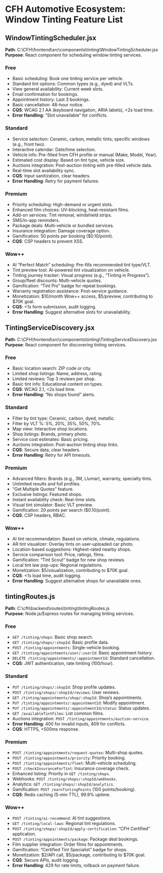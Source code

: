 # CFH Automotive Ecosystem: Window Tinting Feature List

## WindowTintingScheduler.jsx
**Path**: C:\CFH\frontend\src\components\tinting\WindowTintingScheduler.jsx  
**Purpose**: React component for scheduling window tinting services.

### Free
- Basic scheduling: Book one tinting service per vehicle.  
- Standard tint options: Common types (e.g., dyed) and VLTs.  
- View general availability: Current week slots.  
- Email confirmation for bookings.  
- Appointment history: Last 3 bookings.  
- Basic cancellation: 48-hour notice.  
- **CQS**: WCAG 2.1 AA (keyboard navigation, ARIA labels), <2s load time.  
- **Error Handling**: “Slot unavailable” for conflicts.

### Standard
- Service selection: Ceramic, carbon, metallic tints; specific windows (e.g., front two).  
- Interactive calendar: Date/time selection.  
- Vehicle info: Pre-filled from CFH profile or manual (Make, Model, Year).  
- Estimated cost display: Based on tint type, vehicle size.  
- Auctions integration: Post-auction tinting with pre-filled vehicle data.  
- Real-time slot availability sync.  
- **CQS**: Input sanitization, clear headers.  
- **Error Handling**: Retry for payment failures.

### Premium
- Priority scheduling: High-demand or urgent slots.  
- Enhanced film choices: UV-blocking, heat-resistant films.  
- Add-on services: Tint removal, windshield strips.  
- SMS/in-app reminders.  
- Package deals: Multi-vehicle or bundled services.  
- Insurance integration: Damage coverage option.  
- Gamification: 50 points per booking ($0.10/point).  
- **CQS**: CSP headers to prevent XSS.

### Wow++
- AI “Perfect Match” scheduling: Pre-fills recommended tint type/VLT.  
- Tint preview tool: AI-powered tint visualization on vehicle.  
- Tinting journey tracker: Visual progress (e.g., “Tinting in Progress”).  
- Group/fleet discounts: Multi-vehicle quotes.  
- Gamification: “Tint Pro” badge for repeat bookings.  
- Warranty registration assistance: Post-service guidance.  
- Monetization: $10/month Wow++ access, $5/preview, contributing to $70K goal.  
- **CQS**: <1s form submission, audit logging.  
- **Error Handling**: Suggest alternative slots for unavailability.

## TintingServiceDiscovery.jsx
**Path**: C:\CFH\frontend\src\components\tinting\TintingServiceDiscovery.jsx  
**Purpose**: React component for discovering tinting services.

### Free
- Basic location search: ZIP code or city.  
- Limited shop listings: Name, address, rating.  
- Limited reviews: Top 3 reviews per shop.  
- Basic tint info: Educational content on types.  
- **CQS**: WCAG 2.1, <2s load time.  
- **Error Handling**: “No shops found” alerts.

### Standard
- Filter by tint type: Ceramic, carbon, dyed, metallic.  
- Filter by VLT %: 5%, 20%, 35%, 50%, 70%.  
- Map view: Interactive shop locations.  
- Shop listings: Brands, primary photo.  
- Service cost estimates: Basic pricing.  
- Auctions integration: Post-auction tinting shop links.  
- **CQS**: Secure data, clear headers.  
- **Error Handling**: Retry for API timeouts.

### Premium
- Advanced filters: Brands (e.g., 3M, Llumar), warranty, specialty tints.  
- Unlimited results and full profiles.  
- “Get Multiple Quotes” feature.  
- Exclusive listings: Featured shops.  
- Instant availability check: Real-time slots.  
- Visual tint simulator: Basic VLT preview.  
- Gamification: 20 points per search ($0.10/point).  
- **CQS**: CSP headers, RBAC.

### Wow++
- AI tint recommendation: Based on vehicle, climate, regulations.  
- AR tint visualizer: Overlay tints on user-uploaded car photo.  
- Location-based suggestions: Highest-rated nearby shops.  
- Service comparison tool: Price, ratings, films.  
- Gamification: “Tint Scout” badge for new shop reviews.  
- Local tint law pop-ups: Regional regulations.  
- Monetization: $5/visualization, contributing to $70K goal.  
- **CQS**: <1s load time, audit logging.  
- **Error Handling**: Suggest alternative shops for unavailable ones.

## tintingRoutes.js
**Path**: C:\cfh\backend\routes\tinting\tintingRoutes.js  
**Purpose**: Node.js/Express routes for managing tinting services.

### Free
- `GET /tinting/shops`: Basic shop search.  
- `GET /tinting/shops/:shopId`: Basic profile data.  
- `POST /tinting/appointments`: Single-vehicle booking.  
- `GET /tinting/appointments/user/:userId`: Basic appointment history.  
- `DELETE /tinting/appointments/:appointmentId`: Standard cancellation.  
- **CQS**: JWT authentication, rate limiting (100/hour).

### Standard
- `PUT /tinting/shops/:shopId`: Shop profile updates.  
- `POST /tinting/shops/:shopId/reviews`: User reviews.  
- `GET /tinting/appointments/shop/:shopId`: Shop’s appointments.  
- `PUT /tinting/appointments/:appointmentId`: Modify appointment.  
- `PUT /tinting/appointments/:appointmentId/status`: Status updates.  
- `GET /availableTintFilms`: List common films.  
- Auctions integration: `POST /tinting/appointments/auction-service`.  
- **Error Handling**: 400 for invalid inputs, 409 for conflicts.  
- **CQS**: HTTPS, <500ms response.

### Premium
- `POST /tinting/appointments/request-quotes`: Multi-shop quotes.  
- `POST /tinting/appointments/priority`: Priority booking.  
- `POST /tinting/appointments/fleet`: Multi-vehicle scheduling.  
- `POST /checkInsuranceForTint`: Insurance coverage check.  
- Enhanced listing: Priority in `GET /tinting/shops`.  
- Webhooks: `POST /tinting/shops/:shopId/webhooks`.  
- Analytics: `GET /tinting/shops/:shopId/analytics`.  
- Gamification: `POST /earnTintingPoints` (100 points/booking).  
- **CQS**: Redis caching (5-min TTL), 99.9% uptime.

### Wow++
- `POST /tinting/ai-recommend`: AI tint suggestions.  
- `GET /tinting/local-laws`: Regional tint regulations.  
- `POST /tinting/shops/:shopId/apply-certification`: “CFH Certified” application.  
- `POST /tinting/appointments/package`: Package deal bookings.  
- Film supplier integration: Order films for appointments.  
- Gamification: “Certified Tint Specialist” badge for shops.  
- Monetization: $2/API call, $5/package, contributing to $70K goal.  
- **CQS**: Secure APIs, audit logging.  
- **Error Handling**: 429 for rate limits, rollback on payment failure.